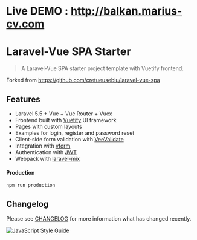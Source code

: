 # Live DEMO : http://balkan.marius-cv.com

# Laravel-Vue SPA Starter

> A Laravel-Vue SPA starter project template with Vuetify frontend. 

Forked from https://github.com/cretueusebiu/laravel-vue-spa

## Features

- Laravel 5.5 + Vue + Vue Router + Vuex
- Frontend built with [Vuetify](https://github.com/vuetifyjs/vuetify) UI framework
- Pages with custom layouts 
- Examples for login, register and password reset
- Client-side form validation with [VeeValidate](https://github.com/baianat/vee-validate)
- Integration with [vform](https://github.com/cretueusebiu/vform)
- Authentication with [JWT](https://github.com/tymondesigns/jwt-auth)
- Webpack with [laravel-mix](https://github.com/JeffreyWay/laravel-mix)


#### Production

```bash
npm run production
```

## Changelog

Please see [CHANGELOG](CHANGELOG.md) for more information what has changed recently.

[![JavaScript Style Guide](https://cdn.rawgit.com/standard/standard/master/badge.svg)](https://github.com/standard/standard)

